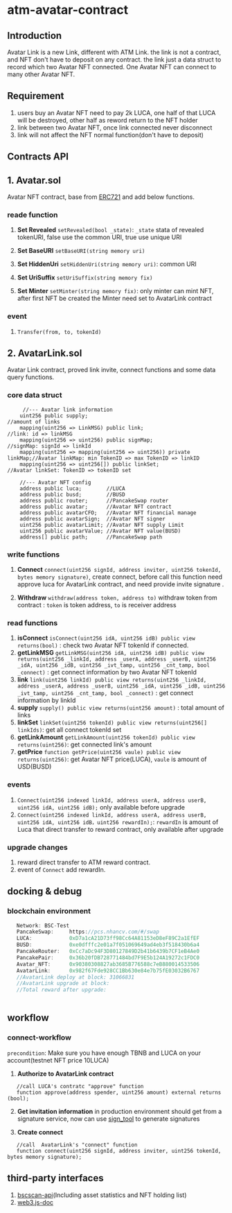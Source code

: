 # **atm-avatar-contract**

## Introduction

Avatar Link is a new Link, different with ATM Link. the link is not a contract, and NFT don't have to deposit on
any contract. the link just a data struct to record which two Avatar NFT connected.  One Avatar NFT can connect to many
other Avatar NFT.  



## Requirement 

1. users buy an Avatar NFT need to pay 2k LUCA, one half of that LUCA will be destroyed, other half as reword return to the NFT holder
2. link between two Avatar NFT, once link connected never disconnect
3. link will not affect the NFT normal function(don't have to deposit)

## Contracts API 

## 1. Avatar.sol 
Avatar NFT contract, base from [ERC721](https://docs.openzeppelin.com/contracts/4.x/api/token/erc721#IERC721) and add below functions.

### reade function
1. **Set Revealed** `setRevealed(bool _state)`: `_state` stata of revealed tokenURI, false use the common URI, true use unique URI

2. **Set BaseURI** `setBaseURI(string memory uri)` 

3. **Set HiddenUri** `setHiddenUri(string memory uri)`: common URI

4. **Set UriSuffix** `setUriSuffix(string memory fix)` 

5.  **Set Minter** `setMinter(string memory fix)`: only minter can mint NFT, after first NFT be created the Minter need set to AvatarLink contract

### event 
1. `Transfer(from, to, tokenId)`

## 2. AvatarLink.sol
Avatar Link contract, proved link invite, connect functions and some data query functions.

### core data struct 
```solidity
     //--- Avatar link information
    uint256 public supply;                                          //amount of links
    mapping(uint256 => LinkMSG) public link;                        //link: id => linkMSG
    mapping(uint256 => uint256) public signMap;                     //signMap: signId => linkId
    mapping(uint256 => mapping(uint256 => uint256)) private linkMap;//Avatar linkMap: min TokenID => max TokenID => linkID
    mapping(uint256 => uint256[]) public linkSet;                   //Avatar linkSet: TokenID => tokenID set

    //--- Avatar NFT config
    address public luca;        //LUCA 
    address public busd;        //BUSD  
    address public router;      //PancakeSwap router
    address public avatar;      //Avatar NFT contract
    address public avatarCFO;   //Avatar NFT financial manage
    address public avatarSign;  //Avatar NFT signer
    uint256 public avatarLimit; //Avatar NFT supply Limit
    uint256 public avatarValue; //Avatar NFT value(BUSD)
    address[] public path;      //PancakeSwap path

```

### write functions
1. **Connect** `connect(uint256 signId, address inviter, uint256 tokenId, bytes memory signature)`, 
create connect, before call this function need approve luca for AvatarLink contract, and need provide invite signature .

2. **Withdraw** `withdraw(address token, address to)` withdraw token from contract : `token` is token address, `to` is receiver address

### read functions 
1. **isConnect** `isConnect(uint256 idA, uint256 idB) public view returns(bool)` : check two Avatar NFT tokenId if connected.
2. **getLinkMSG** `getLinkMSG(uint256 idA, uint256 idB) public view returns(uint256 _linkId, address _userA, address _userB, uint256 _idA, uint256 _idB, uint256 _ivt_tamp, uint256 _cnt_tamp, bool _connect)` : get connect information by two Avatar NFT tokenId
3. **link** `link(uint256 linkId) public view returns(uint256 _linkId, address _userA, address _userB, uint256 _idA, uint256 _idB, uint256 _ivt_tamp, uint256 _cnt_tamp, bool _connect)` : get connect information by linkId
4. **supply** `supply() public view returns(uint256 amount)` : total amount of links
5. **linkSet** `linkSet(uint256 tokenId) public view returns(uint256[] linkIds)`: get all connect tokenId set
6. **getLinkAmount** `getLinkAmount(uint256 tokenId) public view returns(uint256)`: get connected link's amount
7. **getPrice** `function getPrice(uint256 vaule) public view returns(uint256)`: get Avatar NFT price(LUCA), `vaule` is amount of USD(BUSD)

### events
1. `Connect(uint256 indexed linkId, address userA, address userB, uint256 idA, uint256 idB);` only available before upgrade
2. `Connect(uint256 indexed linkId, address userA, address userB, uint256 idA, uint256 idB，uint256 rewardIn);`: `rewardIn` is amount of Luca that direct transfer to reward contract, only available after upgrade

### upgrade changes
1. reward direct transfer to ATM reward contract.
2. event of `Connect` add rewardIn.

## docking & debug

### blockchain environment

```js
   Network: BSC-Test
   PancakeSwap:     https://pcs.nhancv.com/#/swap    
   LUCA:            0xD7a1cA21D73ff98Cc64A81153eD8eF89C2a1EfEF
   BUSD:            0xe0dfffc2e01a7f051069649ad4eb3f518430b6a4
   PancakeRouter:   0xCc7aDc94F3D80127849D2b41b6439b7CF1eB4Ae0
   PancakePair:     0x36b20fDB728771484bd7F9E5b124A19272c1FDC0
   Avatar_NFT:      0x90380308827ab3685B776588c7eB880014533506
   AvatarLink:      0x982f67Fde928CC1Bb630e84e7b75fE03032B6767    
   //AvatarLink deploy at block: 31066831
   //AvatarLink upgrade at block: 
   //Total reward after upgrade: 
   
```

## workflow

### connect-workflow
`precondition`: Make sure you have enough TBNB and LUCA on your account(testnet NFT price 10LUCA)

1. **Authorize to AvatarLink contract**
```solidity
   //call LUCA's contratc "approve" function 
   function approve(address spender, uint256 amount) external returns (bool);
```
2. **Get invitation information**
  in production environment should get from a signature service, now can use [sign_tool](./test/sign.js)  to generate signatures

3. **Create connect**
```solidity
   //call  AvatarLink's "connect" function
   function connect(uint256 signId, address inviter, uint256 tokenId, bytes memory signature);
```

## third-party interfaces
1. [bscscan-api](https://docs.bscscan.com/)(Including asset statistics and NFT holding list)
2. [web3.js-doc](https://web3js.readthedocs.io/)
